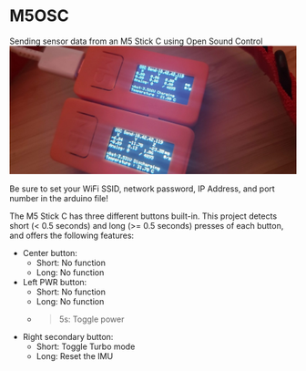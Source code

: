 # M5OSC
Sending sensor data from an M5 Stick C using Open Sound Control
![M5OSC Running on an M5 Stick C](img/2019-10-01-Two_Sticks_Running_M5OSC_different_IMUs.jpg?raw=true "M5OSC Running on an M5 Stick C")

Be sure to set your WiFi SSID, network password, IP Address, and port number in the arduino file!

The M5 Stick C has three different buttons built-in. This project detects short (< 0.5 seconds) and long (>= 0.5 seconds) presses of each button, and offers the following features:
  * Center button:
    * Short:  No function
    * Long: No function
  * Left PWR button:
    * Short: No function
    * Long:  No function
    * > 5s: Toggle power
  * Right secondary button:
    * Short: Toggle Turbo mode
    * Long:  Reset the IMU
